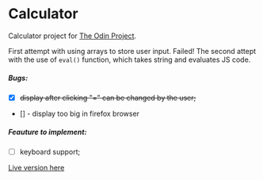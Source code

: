 # Calculator

Calculator project for [The Odin Project](https://www.theodinproject.com/courses/web-development-101/lessons/calculator).

First attempt with using arrays to store user input. Failed!
The second attept with the use of `eval()` function, which takes string and evaluates JS code.

##### Bugs:
- [x] ~~display after clicking "=" can be changed by the user;~~
- [] - display too big in firefox browser

##### Feauture to implement:
- [ ] keyboard support;

[Live version here](https://atarsa.github.io/calculator/)
